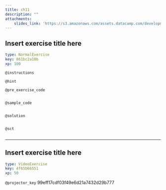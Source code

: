 ```yaml
---
title: ch11
description: ""
attachments:
    slides_link: 'https://s3.amazonaws.com/assets.datacamp.com/development/course_4277/slides/chapter11.pdf'
---
```


## Insert exercise title here

```yaml
type: NormalExercise
key: 861bc2a10b
xp: 100
```



`@instructions`


`@hint`


`@pre_exercise_code`
```{python}

```

`@sample_code`
```{python}

```

`@solution`
```{python}

```

`@sct`
```{python}

```

---

## Insert exercise title here

```yaml
type: VideoExercise
key: 4f65b66551
xp: 50
```

`@projector_key`
99eff17cdf03f49e6d21a7432d29b777
